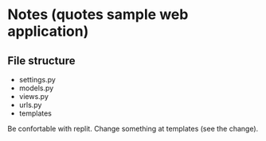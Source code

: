 # Notes (quotes sample web application)

## File structure
* settings.py
* models.py
* views.py
* urls.py
* templates

Be confortable with replit.
Change something at templates (see the change).